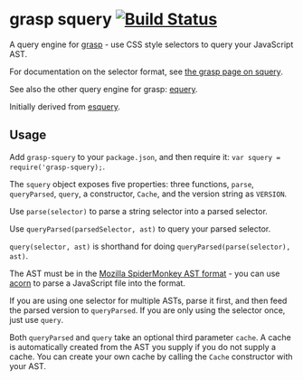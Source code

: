 # grasp squery [![Build Status](https://travis-ci.org/gkz/grasp-squery.png?branch=master)](https://travis-ci.org/gkz/grasp-squery)
A query engine for [grasp](http://graspjs.com) - use CSS style selectors to query your JavaScript AST.

For documentation on the selector format, see [the grasp page on squery](http://graspjs.com/docs/squery).

See also the other query engine for grasp: [equery](https://github.com/gkz/grasp-equery).

Initially derived from [esquery](https://github.com/jrfeenst/esquery).

## Usage

Add `grasp-squery` to your `package.json`, and then require it: `var squery = require('grasp-squery);`.

The `squery` object exposes five properties: three functions, `parse`, `queryParsed`, `query`, a constructor, `Cache`, and the version string as `VERSION`.

Use `parse(selector)` to parse a string selector into a parsed selector.

Use `queryParsed(parsedSelector, ast)` to query your parsed selector.

`query(selector, ast)` is shorthand for doing `queryParsed(parse(selector), ast)`.

The AST must be in the [Mozilla SpiderMonkey AST format](https://developer.mozilla.org/en-US/docs/SpiderMonkey/Parser_API) - you can use [acorn](https://github.com/marijnh/acorn) to parse a JavaScript file into the format.

If you are using one selector for multiple ASTs, parse it first, and then feed the parsed version to `queryParsed`. If you are only using the selector once, just use `query`.

Both `queryParsed` and `query` take an optional third parameter `cache`. A cache is automatically created from the AST you supply if you do not supply a cache. You can create your own cache by calling the `Cache` constructor with your AST.

